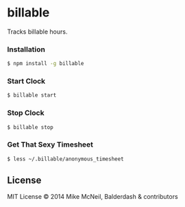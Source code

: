billable
========

Tracks billable hours.


### Installation

```sh
$ npm install -g billable
```

### Start Clock

```bash
$ billable start
```


### Stop Clock

```bash
$ billable stop
```


### Get That Sexy Timesheet

```sh
$ less ~/.billable/anonymous_timesheet
```


## License

MIT License
&copy; 2014 Mike McNeil, Balderdash & contributors
